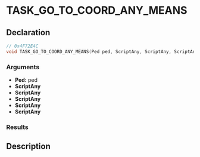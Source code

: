 # TASK_GO_TO_COORD_ANY_MEANS

## Declaration
```cpp
// 0x4F72E4C
void TASK_GO_TO_COORD_ANY_MEANS(Ped ped, ScriptAny, ScriptAny, ScriptAny, ScriptAny, ScriptAny);
```

### Arguments
- **Ped:** ped
- **ScriptAny**
- **ScriptAny**
- **ScriptAny**
- **ScriptAny**
- **ScriptAny**

### Results

## Description
